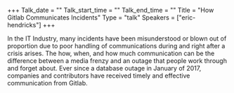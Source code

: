 +++
Talk_date = ""
Talk_start_time = ""
Talk_end_time = ""
Title = "How Gitlab Communicates Incidents"
Type = "talk"
Speakers = ["eric-hendricks"]
+++

In the IT Industry, many incidents have been misunderstood or blown out of proportion due to poor handling of communications during and right after a crisis arises. The how, when, and how much communication can be the difference between a media frenzy and an outage that people work through and forget about. Ever since a database outage in January of 2017, companies and contributors have received timely and effective communication from Gitlab.
